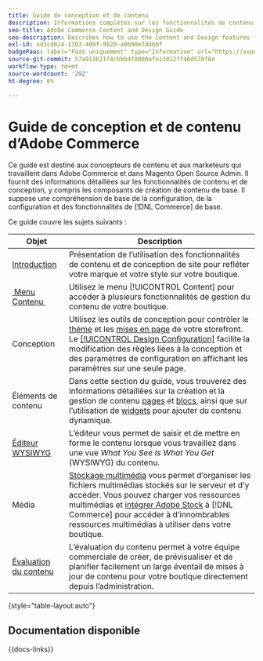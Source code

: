 ```yaml
---
title: Guide de conception et de contenu
description: Informations complètes sur les fonctionnalités de contenu et de conception pour les administrateurs et administratrices Adobe Commerce et Magento Open Source, ainsi que pour les spécialistes du marketing e-commerce.
seo-title: Adobe Commerce Content and Design Guide
seo-description: Describes how to use the Content and Design features for Adobe Commerce and Magento Open Source.
exl-id: ad3cd024-1703-409f-9820-a0b90e7d460f
badgePaas: label="PaaS uniquement" type="Informative" url="https://experienceleague.adobe.com/fr/docs/commerce/user-guides/product-solutions" tooltip="S’applique uniquement aux projets Adobe Commerce on Cloud (infrastructure PaaS gérée par Adobe) et aux projets On-premise."
source-git-commit: 57a913b21f4cbbb4f0800afe13012ff46d578f8e
workflow-type: tm+mt
source-wordcount: '292'
ht-degree: 6%

---
```


# Guide de conception et de contenu d’Adobe Commerce

Ce guide est destiné aux concepteurs de contenu et aux marketeurs qui travaillent dans Adobe Commerce et dans Magento Open Source Admin. Il fournit des informations détaillées sur les fonctionnalités de contenu et de conception, y compris les composants de création de contenu de base. Il suppose une compréhension de base de la configuration, de la configuration et des fonctionnalités de [!DNL Commerce] de base.

Ce guide couvre les sujets suivants :

| Objet | Description |
| ------- | ----------- |
| [Introduction](introduction.md) | Présentation de l’utilisation des fonctionnalités de contenu et de conception de site pour refléter votre marque et votre style sur votre boutique. |
| [&#x200B; Menu Contenu &#x200B;](content-menu.md) | Utilisez le menu [!UICONTROL Content] pour accéder à plusieurs fonctionnalités de gestion du contenu de votre boutique. |
| Conception | Utilisez les outils de conception pour contrôler le [thème](themes.md) et les [mises en page](page-layout.md) de votre storefront. Le [[!UICONTROL Design Configuration]](configuration.md) facilite la modification des règles liées à la conception et des paramètres de configuration en affichant les paramètres sur une seule page. |
| Éléments de contenu | Dans cette section du guide, vous trouverez des informations détaillées sur la création et la gestion de contenu [pages](pages.md) et [blocs](blocks.md), ainsi que sur l’utilisation de [widgets](widgets.md) pour ajouter du contenu dynamique. |
| [Éditeur WYSIWYG](editor.md) | L’éditeur vous permet de saisir et de mettre en forme le contenu lorsque vous travaillez dans une vue _What You See Is What You Get_ (WYSIWYG) du contenu. |
| Média | [Stockage multimédia](media-storage.md) vous permet d’organiser les fichiers multimédias stockés sur le serveur et d’y accéder. Vous pouvez charger vos ressources multimédias et [intégrer Adobe Stock](adobe-stock.md) à [!DNL Commerce] pour accéder à d’innombrables ressources multimédias à utiliser dans votre boutique. |
| [Évaluation du contenu](content-staging.md) | L’évaluation du contenu permet à votre équipe commerciale de créer, de prévisualiser et de planifier facilement un large éventail de mises à jour de contenu pour votre boutique directement depuis l’administration. |

{style="table-layout:auto"}

## Documentation disponible

{{docs-links}}
